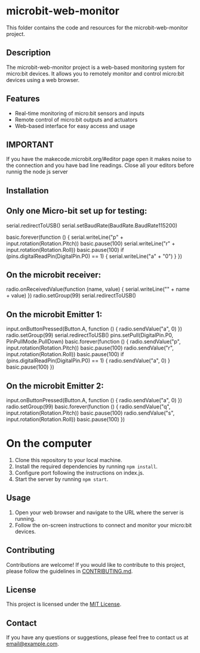# microbit-web-monitor

This folder contains the code and resources for the microbit-web-monitor project.

## Description

The microbit-web-monitor project is a web-based monitoring system for micro:bit devices. It allows you to remotely monitor and control micro:bit devices using a web browser.

## Features

- Real-time monitoring of micro:bit sensors and inputs
- Remote control of micro:bit outputs and actuators
- Web-based interface for easy access and usage

## IMPORTANT

If you have the makecode.microbit.org/#editor page open it makes noise to the connection and you have bad line readings.
Close all your editors before runnig the node js server

## Installation

## Only one Micro-bit set up for testing:

serial.redirectToUSB()
serial.setBaudRate(BaudRate.BaudRate115200)

basic.forever(function () {
serial.writeLine("p" + input.rotation(Rotation.Pitch))
basic.pause(100)
serial.writeLine("r" + input.rotation(Rotation.Roll))
basic.pause(100)
if (pins.digitalReadPin(DigitalPin.P0) == 1) {
serial.writeLine("a" + "0")
}
})

## On the microbit receiver:

radio.onReceivedValue(function (name, value) {
serial.writeLine("" + name + value)
})
radio.setGroup(99)
serial.redirectToUSB()

## On the microbit Emitter 1:

input.onButtonPressed(Button.A, function () {
radio.sendValue("a", 0)
})
radio.setGroup(99)
serial.redirectToUSB()
pins.setPull(DigitalPin.P0, PinPullMode.PullDown)
basic.forever(function () {
radio.sendValue("p", input.rotation(Rotation.Pitch))
basic.pause(100)
radio.sendValue("r", input.rotation(Rotation.Roll))
basic.pause(100)
if (pins.digitalReadPin(DigitalPin.P0) == 1) {
radio.sendValue("a", 0)
}
basic.pause(100)
})

## On the microbit Emitter 2:

input.onButtonPressed(Button.A, function () {
radio.sendValue("a", 0)
})
radio.setGroup(99)
basic.forever(function () {
radio.sendValue("q", input.rotation(Rotation.Pitch))
basic.pause(100)
radio.sendValue("s", input.rotation(Rotation.Roll))
basic.pause(100)
})

# On the computer

1. Clone this repository to your local machine.
2. Install the required dependencies by running `npm install`.
3. Configure port following the instructions on index.js.
4. Start the server by running `npm start`.

## Usage

1. Open your web browser and navigate to the URL where the server is running.
2. Follow the on-screen instructions to connect and monitor your micro:bit devices.

## Contributing

Contributions are welcome! If you would like to contribute to this project, please follow the guidelines in [CONTRIBUTING.md](./CONTRIBUTING.md).

## License

This project is licensed under the [MIT License](./LICENSE).

## Contact

If you have any questions or suggestions, please feel free to contact us at [email@example.com](mailto:email@example.com).
